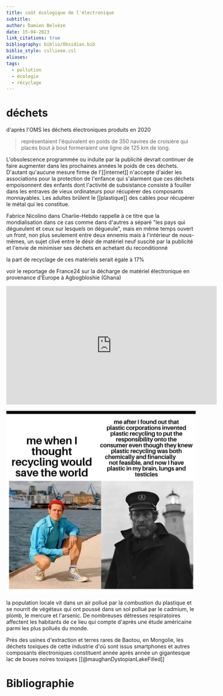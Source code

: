 ```yaml
---
title: coût écologique de l'électronique
subtitle: 
author: Damien Belvèze
date: 15-04-2023
link_citations: true
bibliography: biblio/Obsidian.bib
biblio_style: csl\ieee.csl
aliases: 
tags:
  - pollution
  - écologie
  - recyclage
---
```


# déchets

d'après l'OMS les déchets électroniques produits en 2020 

> représentaient l'équivalent en poids de 350 navires de croisière qui placés bout à bout formeraient une ligne de 125 km de long. 

L'obsolescence programmée ou induite par la publicité devrait continuer de faire augmenter dans les prochaines années le poids de ces déchets. D'autant qu'aucune mesure firme de l'[[internet]] n'accepte d'aider les associations pour la protection de l'enfance qui s'alarment que ces déchets empoisonnent des enfants dont l'activité de subsistance consiste à fouiller dans les entraves de vieux ordinateurs pour récupérer des composants monnayables. Les adultes brûlent le [[plastique]] des cables pour récupérer le métal qui les constitue.

Fabrice Nicolino dans Charlie-Hebdo rappelle à ce titre que la mondialisation dans ce cas comme dans d'autres a séparé "les pays qui dégueulent et ceux sur lesquels on dégueule", mais en même temps ouvert un front, non plus seulement entre deux ennemis mais à l'intérieur de nous-mêmes, un sujet clivé entre le désir de matériel neuf suscité par la publicité et l'envie de minimiser ses déchets en achetant du reconditionné

la part de recyclage de ces matériels serait égale à 17% 

voir le reportage de France24 sur la décharge de matériel électronique en provenance d'Europe à Agbogbloshie (Ghana)

<iframe width="560" height="315" src="https://www.youtube.com/embed/mIlNGjKJK-M" title="YouTube video player" frameborder="0" allow="accelerometer; autoplay; clipboard-write; encrypted-media; gyroscope; picture-in-picture" allowfullscreen></iframe>


![](images/recyclage.webp)

la population locale vit dans un air pollué par la combustion du plastique et se nourrit de végétaux qui ont poussé dans un sol pollué par le cadmium, le plomb, le mercure et l'arsenic. De nombreuses détresses respiratoires affectent les habitants de ce lieu qui compte d'après une étude américaine parmi les plus pollués du monde.

Près des usines d'extraction et terres rares de Baotou, en Mongolie, les déchets toxiques de cette industrie d'où sont issus smartphones et autres composants électroniques constituent année après année un gigantesque lac de boues noires toxiques [[@maughanDystopianLakeFilled]]




# Bibliographie
